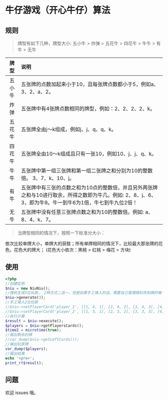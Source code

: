 # 牛仔游戏（开心牛仔）算法

## 规则

> 牌型有如下几种，牌型大小: 五小牛 > 炸弹 > 五花牛 > 四花牛 > 牛牛 > 有牛 > 无牛

|牌型|说明|
|:---:|:----|
|五小牛|五张牌的点数加起来小于10，且每张牌点数都小于5，例如a、3、2、a、2。|
|炸弹|五张牌中有4张牌点数相同的牌型，例如：2、2、2、2、k。|
|五花牛|五张牌全由j～k组成，例如j、j、q、q、k。|
|四花牛|五张牌全由10～k组成且只有一张10，例如10、j、j、q、k。|
|牛牛|五张牌中第一组三张牌和第一组二张牌之和分别为10的整数倍。 3、7、k、10、j。|
|有牛|五张牌中有三张的点数之和为10点的整数倍，并且另外两张牌之和与10进行取余，所得之数即为牛几。例如: 2、8、j、6、3，即为牛9。牛一到牛6为1倍，牛七到牛九位2倍！|
|无牛|五张牌中没有任意三张牌点数之和为10的整数倍。例如: a、8、4、k、7。|

> 当牌型相同的情况下，按照一下标准分大小：

依次比较单牌大小，单牌大的获胜；所有单牌相同的情况下，比较最大那张牌的花色，花色大的牌大；
(花色大小依次：黑桃 > 红桃 > 梅花 > 方块)


## 使用

```php
<?php
//创建实例
$niu = new NiuNiu();
//随机生成3位玩家， 2种方式二选一，但是如果手工填入的话，需要自己管理随机性和牌的唯一性
$niu->generate(3);
//手工填入2位玩家
//$niu->setPlayerCard('player_1', [[1, 4, 1], [2, 4, 2], [3, 4, 3], [4, 4, 4], [5, 2, 5]]);
//$niu->setPlayerCard('player_2', [[1, 3, 1], [2, 3, 2], [3, 3, 3], [4, 3, 4], [5, 3, 5]]);
//执行计算
$result = $niu->execute();
$players = $niu->getPlayersCards();
$time2 = microtime(true);
//输出剩余的牌
//var_dump($niu->getLeftCards());
//输出玩家牌
var_dump($players);
//输出结果
echo '<pre>';
print_r($result);
```

## 问题

欢迎 issues 哦。
